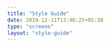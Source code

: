 ```yaml
---
title: "Style Guide"
date: 2019-12-11T13:46:25+05:30
type: "screens"
layout: "style-guide"
---
```


